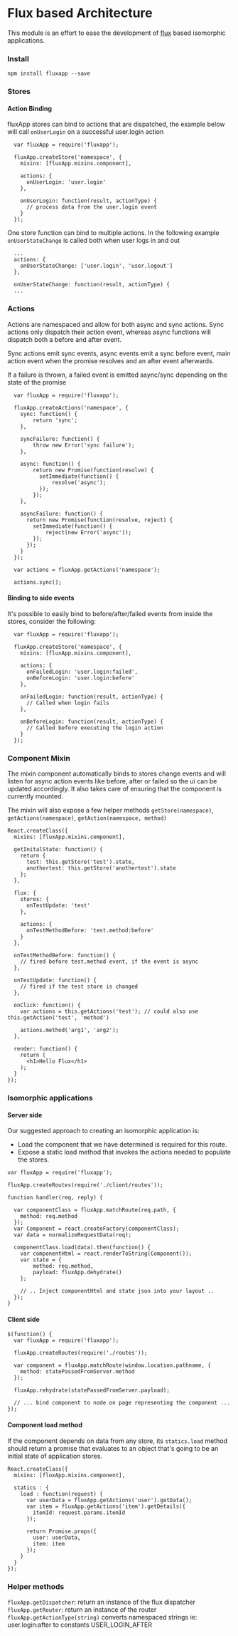# Flux based Architecture

This module is an effort to ease the development of [flux](http://www.github.com/facebook/flux) based isomorphic applications.

### Install

`npm install fluxapp --save`

### Stores

#### Action Binding

fluxApp stores can bind to actions that are dispatched, the example below will call `onUserLogin`
on a successful user.login action

```
  var fluxApp = require('fluxapp');

  fluxApp.createStore('namespace', {
    mixins: [fluxApp.mixins.component],

    actions: {
      onUserLogin: 'user.login'
    },

    onUserLogin: function(result, actionType) {
      // process data from the user.login event
    }
  });
```

One store function can bind to multiple actions. In the following example
`onUserStateChange` is called both when user logs in and out

```
  ...
  actions: {
    onUserStateChange: ['user.login', 'user.logout']
  },

  onUserStateChange: function(result, actionType) {
  ...

```

### Actions

Actions are namespaced and allow for both async and sync actions. Sync actions only dispatch their
action event, whereas async functions will dispatch both a before and after event.

Sync actions emit sync events, async events emit a sync before event, main action event
when the promise resolves and an after event afterwards.

If a failure is thrown, a failed event is emitted async/sync depending on the state of the promise

```
  var fluxApp = require('fluxapp');

  fluxApp.createActions('namespace', {
    sync: function() {
        return 'sync';
    },

    syncFailure: function() {
        throw new Error('sync failure');
    },

    async: function() {
        return new Promise(function(resolve) {
          setImmediate(function() {
              resolve('async');
          });
        });
    },

    asyncFailure: function() {
      return new Promise(function(resolve, reject) {
        setImmediate(function() {
            reject(new Error('async'));
        });
      });
    }
  });

  var actions = fluxApp.getActions('namespace');

  actions.sync();
```

#### Binding to side events

It's possible to easily bind to before/after/failed events from inside the stores, consider the following:

```
  var fluxApp = require('fluxapp');

  fluxApp.createStore('namespace', {
    mixins: [fluxApp.mixins.component],

    actions: {
      onFailedLogin: 'user.login:failed',
      onBeforeLogin: 'user.login:before'
    },

    onFailedLogin: function(result, actionType) {
      // Called when login fails
    },

    onBeforeLogin: function(result, actionType) {
      // Called before executing the login action
    }
  });
```



### Component Mixin

The mixin component automatically binds to stores change events and will listen for async action events
like before, after or failed so the ui can be updated accordingly. It also takes care of ensuring that
the component is currently mounted.

The mixin will also expose a few helper methods `getStore(namespace)`, `getActions(namespace)`, `getAction(namespace, method)`

```
React.createClass({
  mixins: [fluxApp.mixins.component],

  getInitalState: function() {
    return {
      test: this.getStore('test').state,
      anothertest: this.getStore('anothertest').state
    };
  },

  flux: {
    stores: {
      onTestUpdate: 'test'
    },

    actions: {
      onTestMethodBefore: 'test.method:before'
    }
  },

  onTestMethodBefore: function() {
    // fired before test.method event, if the event is async
  },

  onTestUpdate: function() {
    // fired if the test store is changed
  },

  onClick: function() {
    var actions = this.getActions('test'); // could also use this.getAction('test', 'method')

    actions.method('arg1', 'arg2');
  },

  render: function() {
    return (
      <h1>Hello Flux</h1>
    );
  }
});
```

### Isomorphic applications

#### Server side

Our suggested approach to creating an isomorphic application is:
- Load the component that we have determined is required for this route.
- Expose a static load method that invokes the actions needed to populate the stores.

```
var fluxApp = require('fluxapp');

fluxApp.createRoutes(require('./client/routes'));

function handler(req, reply) {

  var componentClass = fluxApp.matchRoute(req.path, {
    method: req.method
  });
  var Component = react.createFactory(componentClass);
  var data = normalizeRequestData(req);

  componentClass.load(data).then(function() {
    var componentHtml = react.renderToString(Component());
    var state = {
        method: req.method,
        payload: fluxApp.dehydrate()
    };

    // .. Inject componentHtml and state json into your layout ..
  });
}
```

#### Client side

```
$(function() {
  var fluxApp = require('fluxapp');

  fluxApp.createRoutes(require('./routes'));

  var component = fluxApp.matchRoute(window.location.pathname, {
    method: statePassedFromServer.method
  });

  fluxApp.rehydrate(statePassedFromServer.payload);

  // ... bind component to node on page representing the component ...
});
```

#### Component load method

If the component depends on data from any store, its `statics.load` method should return a promise
that evaluates to an object that's going to be an initial state of application stores.

```
React.createClass({
  mixins: [fluxApp.mixins.component],

  statics : {
    load : function(request) {
      var userData = fluxApp.getActions('user').getData();
      var item = fluxApp.getActions('item').getDetails({
        itemId: request.params.itemId
      });

      return Promise.props({
        user: userData,
        item: item
      });
    }
  }
});
```

### Helper methods

`fluxApp.getDispatcher`: return an instance of the flux dispatcher
`fluxApp.getRouter`: return an instance of the router
`fluxApp.getActionType(string)` converts namespaced strings ie: user.login:after to constants USER_LOGIN_AFTER
